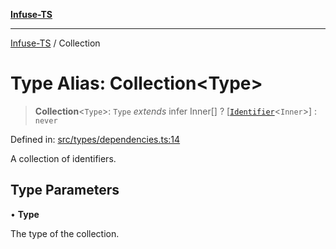 [**Infuse-TS**](../README.md)

***

[Infuse-TS](../README.md) / Collection

# Type Alias: Collection\<Type\>

> **Collection**\<`Type`\>: `Type` *extends* infer Inner[] ? \[[`Identifier`](Identifier.md)\<`Inner`\>\] : `never`

Defined in: [src/types/dependencies.ts:14](https://github.com/D-Kay6/Infuse-TS/blob/a8c30be6111883959cfa2434b18c1b26f87c6a92/src/types/dependencies.ts#L14)

A collection of identifiers.

## Type Parameters

• **Type**

The type of the collection.
